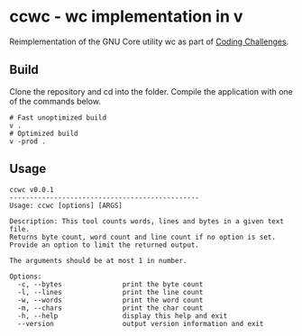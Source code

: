 # ccwc - wc implementation in v

Reimplementation of the GNU Core utility wc as part of [Coding Challenges](https://codingchallenges.fyi/challenges/challenge-wc/).

## Build

Clone the repository and cd into the folder. Compile the application with one of the commands below.
```
# Fast unoptimized build
v .
# Optimized build
v -prod .
```

## Usage

```
ccwc v0.0.1
-----------------------------------------------
Usage: ccwc [options] [ARGS]

Description: This tool counts words, lines and bytes in a given text file.
Returns byte count, word count and line count if no option is set.
Provide an option to limit the returned output.

The arguments should be at most 1 in number.

Options:
  -c, --bytes               print the byte count
  -l, --lines               print the line count
  -w, --words               print the word count
  -m, --chars               print the char count
  -h, --help                display this help and exit
  --version                 output version information and exit
```